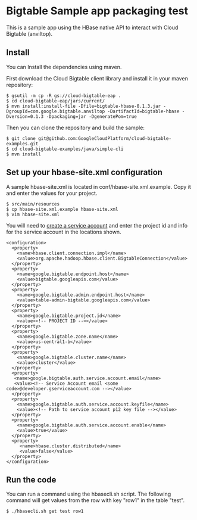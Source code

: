 # Bigtable Sample app packaging test

This is a sample app using the HBase native API to interact with Cloud Bigtable (anviltop).

## Install

You can Install the dependencies using maven.

First download the Cloud Bigtable client library and install it in your maven repository:

    $ gsutil -m cp -R gs://cloud-bigtable-eap .
    $ cd cloud-bigtable-eap/jars/current/
    $ mvn install:install-file -Dfile=bigtable-hbase-0.1.3.jar -DgroupId=com.google.bigtable.anviltop -DartifactId=bigtable-hbase -Dversion=0.1.3 -Dpackaging=jar -DgeneratePom=true

Then you can clone the repository and build the sample:

    $ git clone git@github.com:GoogleCloudPlatform/cloud-bigtable-examples.git
    $ cd cloud-bigtable-examples/java/simple-cli
    $ mvn install

## Set up your hbase-site.xml configuration

A sample hbase-site.xml is located in conf/hbase-site.xml.example. Copy it and enter the values for your project.

    $ src/main/resources
    $ cp hbase-site.xml.example hbase-site.xml
    $ vim hbase-site.xml

You will need to [create a service account](https://developers.google.com/accounts/docs/OAuth2ServiceAccount#creatinganaccount) and enter the project id and info for the service account in the locations shown.

    <configuration>
      <property>
        <name>hbase.client.connection.impl</name>
        <value>org.apache.hadoop.hbase.client.BigtableConnection</value>
      </property>
      <property>
        <name>google.bigtable.endpoint.host</name>
        <value>bigtable.googleapis.com</value>
      </property>
      <property>
        <name>google.bigtable.admin.endpoint.host</name>
        <value>table-admin-bigtable.googleapis.com</value>
      </property>
      <property>
        <name>google.bigtable.project.id</name>
        <value><!-- PROJECT ID --></value>
      </property>
      <property>
        <name>google.bigtable.zone.name</name>
        <value>us-central1-b</value>
      </property>
      <property>
        <name>google.bigtable.cluster.name</name>
        <value>cluster</value>
      </property>
      <property>
       <name>google.bigtable.auth.service.account.email</name>
       <value><!-- Service Account email <some code>@developer.gserviceaccount.com --></value>
      </property>
      <property>
        <name>google.bigtable.auth.service.account.keyfile</name>
        <value><!-- Path to service account p12 key file --></value>
      </property>
      <property>
        <name>google.bigtable.auth.service.account.enable</name>
        <value>true</value>
      </property>
      <property>
         <name>hbase.cluster.distributed</name>
         <value>false</value>
      </property>
    </configuration>

## Run the code

You can run a command using the hbasecli.sh script. The following command will get values from the row with key "row1" in the table "test".

    $ ./hbasecli.sh get test row1
